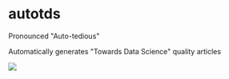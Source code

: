 # autotds

Pronounced "Auto-tedious"

Automatically generates "Towards Data Science" quality articles


![](https://i.imgur.com/bEMpVEM.jpg)
